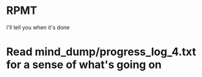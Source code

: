 # RPMT
I'll tell you when it's done

# Read mind_dump/progress_log_4.txt for a sense of what's going on
